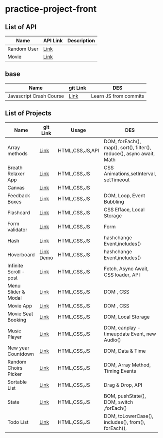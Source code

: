# practice-project-front

## List of API

| Name        | API Link                           | Description |
| ----------- | ---------------------------------- | ----------- |
| Random User | [Link](https://randomuser.me)      |             |
| Movie       | [Link](https://www.themoviedb.org) |             |

## base

| Name                    | git Link    | DES                   |
| ----------------------- | ----------- | --------------------- |
| Javascript Crash Course | [Link](###) | Learn JS from commits |

## List of Projects

| Name                   | git Link                                                                                                       | Usage           | DES                                                                  |
| ---------------------- | -------------------------------------------------------------------------------------------------------------- | --------------- | -------------------------------------------------------------------- |
| Array methods          | [Link](https://github.com/sajjad-10/practice-project-front/tree/main/Array%20methods)                          | HTML,CSS,JS,API | DOM, forEach(), map(), sort(), filter(), reduce(), async await, Math |
| Breath Relaxer App     | [Link](https://github.com/sajjad-10/practice-project-front/tree/main/Breath%20Relaxer%20App)                   | HTML,CSS,JS     | CSS Animations,setInterval, setTimeout                               |
| Canvas                 | [Link](https://github.com/sajjad-10/practice-project-front/tree/main/Canvas)                                   | HTML,CSS,JS     |                                                                      |
| Feedback Boxes         | [Link](https://github.com/sajjad-10/practice-project-front/tree/main/Random%20Choirs%20Picker)                 | HTML,CSS,JS     | DOM, Loop, Event Bubbling                                            |
| Flashcard              | [Link](<https://github.com/sajjad-10/practice-project-front/tree/main/Flashcard%20(memory)>)                   | HTML,CSS,JS     | CSS Efface, Local Storage                                            |
| Form validator         | [Link](https://github.com/sajjad-10/practice-project-front/tree/main/Form%20Validator)                         | HTML,CSS,JS     | Form                                                                 |
| Hash                   | [Link](https://github.com/sajjad-10/practice-project-front/tree/main/Hash)                                     | HTML,CSS,JS     | hashchange Event,includes()                                          |
| Hoverboard             | [Link](https://github.com/sajjad-10/practice-project-front/) [Demo](https://codepen.io/sajjad-10/pen/oNPjXRr)  | HTML,CSS,JS     | hashchange Event,includes()                                          |
| Infinite Scroll - post | [Link](https://github.com/sajjad-10/practice-project-front/tree/main/Infinite%20Scroll%20-%20post%20-%20fetch) | HTML,CSS,JS     | Fetch, Async Await, CSS loader, API                                  |
| Menu Slider & Modal    | [Link](https://github.com/sajjad-10/practice-project-front/tree/main/Menu%20Slider%20%26%20Modal)              | HTML,CSS,JS     | DOM , CSS                                                            |
| Movie App              | [Link](https://github.com/sajjad-10/practice-project-front/tree/main/Menu%20Slider%20%26%20Modal)              | HTML,CSS,JS     | DOM , CSS                                                            |
| Movie Seat Booking     | [Link](https://github.com/sajjad-10/practice-project-front/tree/main/Movie%Seat%Booking)                       | HTML,CSS,JS     | DOM, Local Storage                                                   |
| Music Player           | [Link](https://github.com/sajjad-10/practice-project-front/tree/main/Music%20player)                           | HTML,CSS,JS     | DOM, canplay - timeupdate Event, new Audio()                         |
| New year Countdown     | [Link](https://github.com/sajjad-10/practice-project-front/tree/main/New%20year%20Countdown)                   | HTML,CSS,JS     | DOM, Data & Time                                                     |
| Random Choirs Picker   | [Link](https://github.com/sajjad-10/practice-project-front/tree/main/Random%20Choirs%20Picker)                 | HTML,CSS,JS     | DOM, Array Method, Timing Events                                     |
| Sortable List          | [Link](https://github.com/sajjad-10/practice-project-front/tree/main/Sortable%20List)                          | HTML,CSS,JS     | Drag & Drop, API                                                     |
| State                  | [Link](https://github.com/sajjad-10/practice-project-front/tree/main/State)                                    | HTML,CSS,JS     | BOM, pushState(), DOM, switch ,forEach()                             |
| Todo List              | [Link](https://github.com/sajjad-10/practice-project-front/tree/main/Todo%20List)                              | HTML,CSS,JS     | DOM, toLowerCase(), includes(), from(), forEach(),                   |

